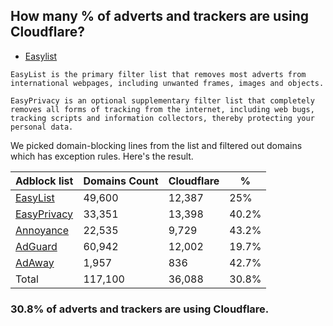 ## How many % of adverts and trackers are using Cloudflare?


- [Easylist](https://web.archive.org/web/20210516110248/https://easylist.to/)
```
EasyList is the primary filter list that removes most adverts from international webpages, including unwanted frames, images and objects.

EasyPrivacy is an optional supplementary filter list that completely removes all forms of tracking from the internet, including web bugs, tracking scripts and information collectors, thereby protecting your personal data.
```


We picked domain-blocking lines from the list and filtered out domains which has exception rules.
Here's the result.


| Adblock list | Domains Count | Cloudflare | % |
| --- | --- | --- | --- |
| [EasyList](https://easylist.to/easylist/easylist.txt) | 49,600 | 12,387 | 25% |
| [EasyPrivacy](https://easylist.to/easylist/easyprivacy.txt) | 33,351 | 13,398 | 40.2% |
| [Annoyance](https://secure.fanboy.co.nz/fanboy-annoyance.txt) | 22,535 | 9,729 | 43.2% |
| [AdGuard](https://adguardteam.github.io/AdGuardSDNSFilter/Filters/filter.txt) | 60,942 | 12,002 | 19.7% |
| [AdAway](https://raw.githubusercontent.com/AdAway/adaway.github.io/master/hosts.txt) | 1,957 | 836 | 42.7% |
| Total | 117,100 | 36,088 | 30.8% |


### 30.8% of adverts and trackers are using Cloudflare.